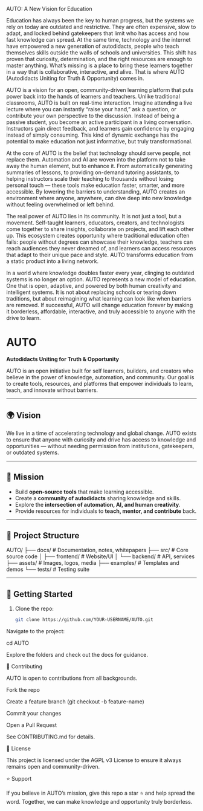 AUTO: A New Vision for Education

Education has always been the key to human progress, but the systems we rely on today are outdated and restrictive. They are often expensive, slow to adapt, and locked behind gatekeepers that limit who has access and how fast knowledge can spread. At the same time, technology and the internet have empowered a new generation of autodidacts, people who teach themselves skills outside the walls of schools and universities. This shift has proven that curiosity, determination, and the right resources are enough to master anything. What’s missing is a place to bring these learners together in a way that is collaborative, interactive, and alive. That is where AUTO (Autodidacts Uniting for Truth & Opportunity) comes in.

AUTO is a vision for an open, community-driven learning platform that puts power back into the hands of learners and teachers. Unlike traditional classrooms, AUTO is built on real-time interaction. Imagine attending a live lecture where you can instantly “raise your hand,” ask a question, or contribute your own perspective to the discussion. Instead of being a passive student, you become an active participant in a living conversation. Instructors gain direct feedback, and learners gain confidence by engaging instead of simply consuming. This kind of dynamic exchange has the potential to make education not just informative, but truly transformational.

At the core of AUTO is the belief that technology should serve people, not replace them. Automation and AI are woven into the platform not to take away the human element, but to enhance it. From automatically generating summaries of lessons, to providing on-demand tutoring assistants, to helping instructors scale their teaching to thousands without losing personal touch — these tools make education faster, smarter, and more accessible. By lowering the barriers to understanding, AUTO creates an environment where anyone, anywhere, can dive deep into new knowledge without feeling overwhelmed or left behind.

The real power of AUTO lies in its community. It is not just a tool, but a movement. Self-taught learners, educators, creators, and technologists come together to share insights, collaborate on projects, and lift each other up. This ecosystem creates opportunity where traditional education often fails: people without degrees can showcase their knowledge, teachers can reach audiences they never dreamed of, and learners can access resources that adapt to their unique pace and style. AUTO transforms education from a static product into a living network.

In a world where knowledge doubles faster every year, clinging to outdated systems is no longer an option. AUTO represents a new model of education. One that is open, adaptive, and powered by both human creativity and intelligent systems. It is not about replacing schools or tearing down traditions, but about reimagining what learning can look like when barriers are removed. If successful, AUTO will change education forever by making it borderless, affordable, interactive, and truly accessible to anyone with the drive to learn.

# AUTO  
**Autodidacts Uniting for Truth & Opportunity**

AUTO is an open initiative built for self learners, builders, and creators who believe in the power of knowledge, automation, and community. Our goal is to create tools, resources, and platforms that empower individuals to learn, teach, and innovate without barriers.

---

## 🌍 Vision
We live in a time of accelerating technology and global change. AUTO exists to ensure that anyone with curiosity and drive has access to knowledge and opportunities — without needing permission from institutions, gatekeepers, or outdated systems.

---

## 🎯 Mission
- Build **open-source tools** that make learning accessible.  
- Create a **community of autodidacts** sharing knowledge and skills.  
- Explore the **intersection of automation, AI, and human creativity**.  
- Provide resources for individuals to **teach, mentor, and contribute** back.  

---

## 📂 Project Structure


AUTO/
├── docs/ # Documentation, notes, whitepapers
├── src/ # Core source code
│ ├── frontend/ # Website/UI
│ └── backend/ # API, services
├── assets/ # Images, logos, media
├── examples/ # Templates and demos
└── tests/ # Testing suite


---

## 🚀 Getting Started
1. Clone the repo:
   ```bash
   git clone https://github.com/YOUR-USERNAME/AUTO.git


Navigate to the project:

cd AUTO


Explore the folders and check out the docs
 for guidance.

🤝 Contributing

AUTO is open to contributions from all backgrounds.

Fork the repo

Create a feature branch (git checkout -b feature-name)

Commit your changes

Open a Pull Request

See CONTRIBUTING.md
 for details.

📜 License

This project is licensed under the AGPL v3 License to ensure it always remains open and community-driven.

⭐ Support

If you believe in AUTO’s mission, give this repo a star ⭐ and help spread the word.
Together, we can make knowledge and opportunity truly borderless.
